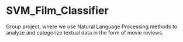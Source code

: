 # SVM_Film_Classifier
Group project, where we use Natural Language Processing methods  to analyze and categorize textual data in the form of movie reviews.
